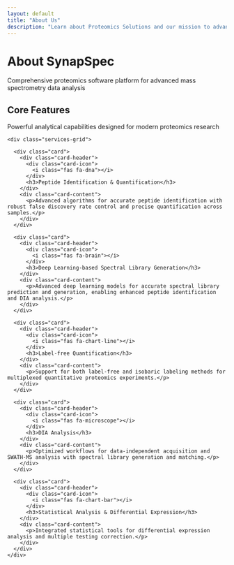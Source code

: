 ```yaml
---
layout: default
title: "About Us"
description: "Learn about Proteomics Solutions and our mission to advance scientific discovery through proteomics"
---
```


<div class="container">
  <div class="section-header">
    <h1>About SynapSpec</h1>
    <p class="section-subtitle">
      Comprehensive proteomics software platform for advanced mass spectrometry data analysis
    </p>
  </div>

  <section class="py-lg">
    <div class="section-header">
      <h2>Core Features</h2>
      <p class="section-subtitle">
        Powerful analytical capabilities designed for modern proteomics research
      </p>
    </div>

    <div class="services-grid">

      <div class="card">
        <div class="card-header">
          <div class="card-icon">
            <i class="fas fa-dna"></i>
          </div>
          <h3>Peptide Identification & Quantification</h3>
        </div>
        <div class="card-content">
          <p>Advanced algorithms for accurate peptide identification with robust false discovery rate control and precise quantification across samples.</p>
        </div>
      </div>

      <div class="card">
        <div class="card-header">
          <div class="card-icon">
            <i class="fas fa-brain"></i>
          </div>
          <h3>Deep Learning-based Spectral Library Generation</h3>
        </div>
        <div class="card-content">
          <p>Advanced deep learning models for accurate spectral library prediction and generation, enabling enhanced peptide identification and DIA analysis.</p>
        </div>
      </div>

      <div class="card">
        <div class="card-header">
          <div class="card-icon">
            <i class="fas fa-chart-line"></i>
          </div>
          <h3>Label-free Quantification</h3>
        </div>
        <div class="card-content">
          <p>Support for both label-free and isobaric labeling methods for multiplexed quantitative proteomics experiments.</p>
        </div>
      </div>

      <div class="card">
        <div class="card-header">
          <div class="card-icon">
            <i class="fas fa-microscope"></i>
          </div>
          <h3>DIA Analysis</h3>
        </div>
        <div class="card-content">
          <p>Optimized workflows for data-independent acquisition and SWATH-MS analysis with spectral library generation and matching.</p>
        </div>
      </div>

      <div class="card">
        <div class="card-header">
          <div class="card-icon">
            <i class="fas fa-chart-bar"></i>
          </div>
          <h3>Statistical Analysis & Differential Expression</h3>
        </div>
        <div class="card-content">
          <p>Integrated statistical tools for differential expression analysis and multiple testing correction.</p>
        </div>
      </div>
    </div>
  </section>

</div>

